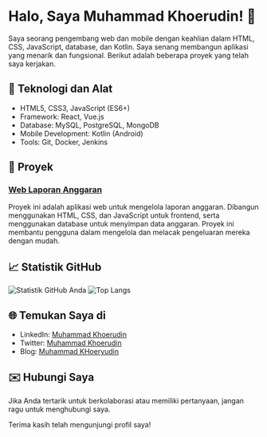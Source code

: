 # Halo, Saya Muhammad Khoerudin! 👋

Saya seorang pengembang web dan mobile dengan keahlian dalam HTML, CSS, JavaScript, database, dan Kotlin. Saya senang membangun aplikasi yang menarik dan fungsional. Berikut adalah beberapa proyek yang telah saya kerjakan.

## 🔧 Teknologi dan Alat
- HTML5, CSS3, JavaScript (ES6+)
- Framework: React, Vue.js
- Database: MySQL, PostgreSQL, MongoDB
- Mobile Development: Kotlin (Android)
- Tools: Git, Docker, Jenkins

## 📂 Proyek
### [Web Laporan Anggaran](https://github.com/kangjoyeuse/web_laporan_anggaran)
Proyek ini adalah aplikasi web untuk mengelola laporan anggaran. Dibangun menggunakan HTML, CSS, dan JavaScript untuk frontend, serta menggunakan database untuk menyimpan data anggaran. Proyek ini membantu pengguna dalam mengelola dan melacak pengeluaran mereka dengan mudah.

## 📈 Statistik GitHub
![Statistik GitHub Anda](https://github-readme-stats.vercel.app/api?username=kangjoyeuse&show_icons=true&theme=radical)
![Top Langs](https://github-readme-stats.vercel.app/api/top-langs/?username=kangjoyeuse&layout=compact&theme=radical)

## 🌐 Temukan Saya di
- LinkedIn: [Muhammad Khoerudin](link-ke-linkedin)
- Twitter: [Muhammad Khoerudin](link-ke-twitter)
- Blog: [Muhammad KHoeryudin](https://forcoder.my.id)

## ✉️ Hubungi Saya
Jika Anda tertarik untuk berkolaborasi atau memiliki pertanyaan, jangan ragu untuk menghubungi saya.

Terima kasih telah mengunjungi profil saya!
